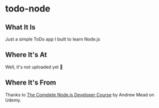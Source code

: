 # todo-node

## What It Is

Just a simple ToDo app I built to learn Node.js

## Where It's At

Well, it's not uploaded yet 🙍

## Where It's From

Thanks to [The Complete Node.js Developer Course](https://www.udemy.com/the-complete-nodejs-developer-course-2/) by Andrew Mead on Udemy.
